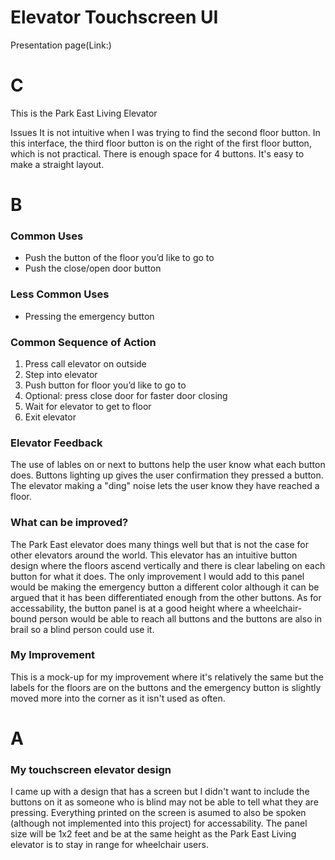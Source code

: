 # Elevator Touchscreen UI
Presentation page(Link:)

# C
This is the Park East Living Elevator


Issues
It is not intuitive when I was trying to find the second floor button. In this interface, the third floor button is on the right of the first floor button, which is not practical. There is enough space for 4 buttons. It's easy to make a straight layout.

# B
### Common Uses
- Push the button of the floor you’d like to go to
- Push the close/open door button

### Less Common Uses
- Pressing the emergency button

### Common Sequence of Action
1. Press call elevator on outside
2. Step into elevator
3. Push button for floor you’d like to go to
4. Optional: press close door for faster door closing
5. Wait for elevator to get to floor
6. Exit elevator

### Elevator Feedback
The use of lables on or next to buttons help the user know what each button does. Buttons lighting up gives the user confirmation they pressed a button. The elevator making a "ding" noise lets the user know they have reached a floor.

### What can be improved?
The Park East elevator does many things well but that is not the case for other elevators around the world. This elevator has an intuitive button design where the floors ascend vertically and there is clear labeling on each button for what it does. The only improvement I would add to this panel would be making the emergency button a different color although it can be argued that it has been differentiated enough from the other buttons. As for accessability, the button panel is at a good height where a wheelchair-bound person would be able to reach all buttons and the buttons are also in brail so a blind person could use it.

### My Improvement
This is a mock-up for my improvement where it's relatively the same but the labels for the floors are on the buttons and the emergency button is slightly moved more into the corner as it isn't used as often.

# A
### My touchscreen elevator design
I came up with a design that has a screen but I didn't want to include the buttons on it as someone who is blind may not be able to tell what they are pressing. Everything printed on the screen is asumed to also be spoken (although not implemented into this project) for accessability. The panel size will be 1x2 feet and be at the same height as the Park East Living elevator is to stay in range for wheelchair users.
